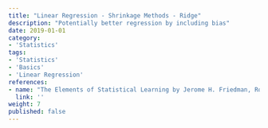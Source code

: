 ```yaml
---
title: "Linear Regression - Shrinkage Methods - Ridge"
description: "Potentially better regression by including bias"
date: 2019-01-01
category:
- 'Statistics'
tags:
- 'Statistics'
- 'Basics'
- 'Linear Regression'
references:
- name: "The Elements of Statistical Learning by Jerome H. Friedman, Robert Tibshirani, and Trevor Hastie"
  link: ''
weight: 7
published: false
---
```



